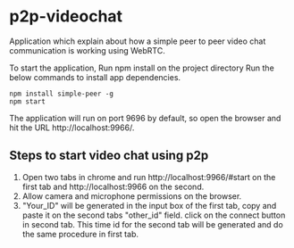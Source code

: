 # p2p-videochat

Application which explain about how a simple peer to peer video chat communication is working using WebRTC.

To start the application,
Run npm install on the project directory
Run the below commands to install app dependencies.

```
npm install simple-peer -g 
npm start
```

The application will run on port 9696 by default, so open the browser and hit the URL http://localhost:9966/.

## Steps to start video chat using p2p

1. Open two tabs in chrome and run http://localhost:9966/#start on the first tab and http://localhost:9966 on the second.
2. Allow camera and microphone permissions on the browser.
3. "Your_ID" will be generated in the input box of the first tab, copy and paste it on the second tabs "other_id" field.
click on the connect button in second tab. This time id for the second tab will be generated and do the same procedure in first tab.
